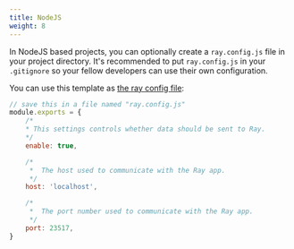 ```yaml
---
title: NodeJS
weight: 8
---
```


In NodeJS based projects, you can optionally create a `ray.config.js` file in your project directory. It's recommended to put `ray.config.js` in your `.gitignore` so your fellow developers can use their own configuration.

You can use this template as [the ray config file](/docs/ray/v1/configuration/nodejs):

```js
// save this in a file named "ray.config.js"
module.exports = {
    /*
    * This settings controls whether data should be sent to Ray.
    */
    enable: true,

    /*
     *  The host used to communicate with the Ray app.
     */
    host: 'localhost',

    /*
     *  The port number used to communicate with the Ray app. 
     */
    port: 23517,
}
```

